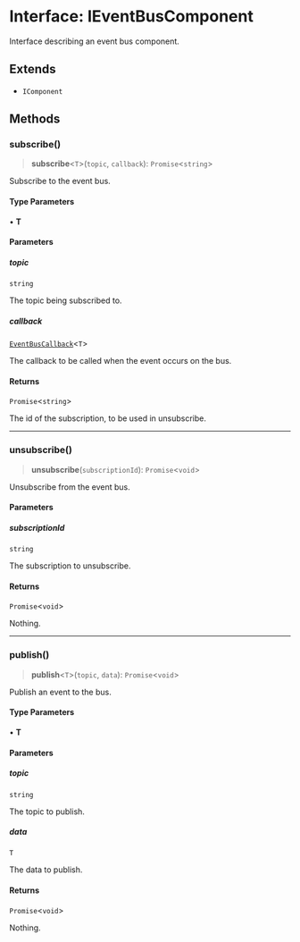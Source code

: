 # Interface: IEventBusComponent

Interface describing an event bus component.

## Extends

- `IComponent`

## Methods

### subscribe()

> **subscribe**\<`T`\>(`topic`, `callback`): `Promise`\<`string`\>

Subscribe to the event bus.

#### Type Parameters

• **T**

#### Parameters

##### topic

`string`

The topic being subscribed to.

##### callback

[`EventBusCallback`](../type-aliases/EventBusCallback.md)\<`T`\>

The callback to be called when the event occurs on the bus.

#### Returns

`Promise`\<`string`\>

The id of the subscription, to be used in unsubscribe.

***

### unsubscribe()

> **unsubscribe**(`subscriptionId`): `Promise`\<`void`\>

Unsubscribe from the event bus.

#### Parameters

##### subscriptionId

`string`

The subscription to unsubscribe.

#### Returns

`Promise`\<`void`\>

Nothing.

***

### publish()

> **publish**\<`T`\>(`topic`, `data`): `Promise`\<`void`\>

Publish an event to the bus.

#### Type Parameters

• **T**

#### Parameters

##### topic

`string`

The topic to publish.

##### data

`T`

The data to publish.

#### Returns

`Promise`\<`void`\>

Nothing.
